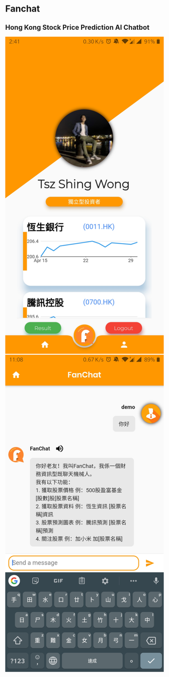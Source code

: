 # Fanchat

## Hong Kong Stock Price Prediction AI Chatbot

![alt text](https://github.com/zinxon/fanchat/blob/master/demo%20image/user_page.jpg?raw=true)
![alt text](https://github.com/zinxon/fanchat/blob/master/demo%20image/chatbot_page.jpg?raw=true)
